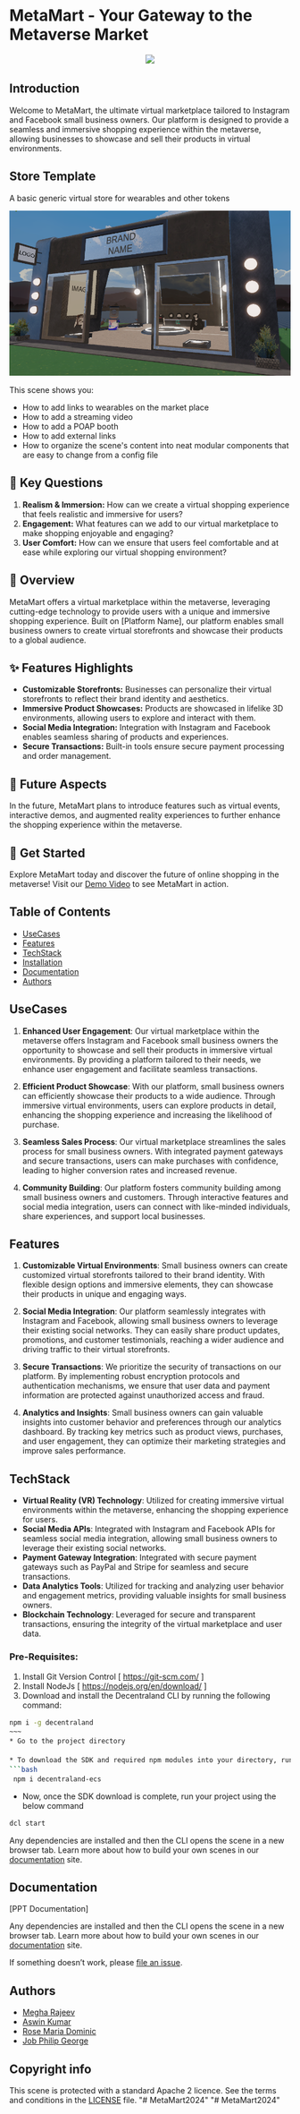 # MetaMart - Your Gateway to the Metaverse Market

<div align="center">
  <img src="https://readme-typing-svg.herokuapp.com?color=FF0000,FF7F00,FFFF00,00FF00,0000FF,4B0082,9400D3&size=40&width=900&height=80&lines=Welcome-to-METAMART"/>
</div>

## Introduction

Welcome to MetaMart, the ultimate virtual marketplace tailored to Instagram and Facebook small business owners. Our platform is designed to provide a seamless and immersive shopping experience within the metaverse, allowing businesses to showcase and sell their products in virtual environments.

## Store Template

A basic generic virtual store for wearables and other tokens

![Screenshot](screenshot/screenshot.png)

This scene shows you:
- How to add links to wearables on the market place
- How to add a streaming video
- How to add a POAP booth
- How to add external links
- How to organize the scene's content into neat modular components that are easy to change from a config file

## 🌟 Key Questions

1. **Realism & Immersion:** How can we create a virtual shopping experience that feels realistic and immersive for users?
2. **Engagement:** What features can we add to our virtual marketplace to make shopping enjoyable and engaging?
3. **User Comfort:** How can we ensure that users feel comfortable and at ease while exploring our virtual shopping environment?

## 🚀 Overview

MetaMart offers a virtual marketplace within the metaverse, leveraging cutting-edge technology to provide users with a unique and immersive shopping experience. Built on [Platform Name], our platform enables small business owners to create virtual storefronts and showcase their products to a global audience.

## ✨ Features Highlights

- **Customizable Storefronts:** Businesses can personalize their virtual storefronts to reflect their brand identity and aesthetics.
- **Immersive Product Showcases:** Products are showcased in lifelike 3D environments, allowing users to explore and interact with them.
- **Social Media Integration:** Integration with Instagram and Facebook enables seamless sharing of products and experiences.
- **Secure Transactions:** Built-in tools ensure secure payment processing and order management.

## 🌈 Future Aspects

In the future, MetaMart plans to introduce features such as virtual events, interactive demos, and augmented reality experiences to further enhance the shopping experience within the metaverse.

## 🚀 Get Started

Explore MetaMart today and discover the future of online shopping in the metaverse! Visit our [Demo Video](link) to see MetaMart in action.

## Table of Contents

- [UseCases](#usecases)
- [Features](#features)
- [TechStack](#techstack)
- [Installation](#installation)
- [Documentation](#documentation)
- [Authors](#authors)

## UseCases

1. **Enhanced User Engagement**: Our virtual marketplace within the metaverse offers Instagram and Facebook small business owners the opportunity to showcase and sell their products in immersive virtual environments. By providing a platform tailored to their needs, we enhance user engagement and facilitate seamless transactions.

2. **Efficient Product Showcase**: With our platform, small business owners can efficiently showcase their products to a wide audience. Through immersive virtual environments, users can explore products in detail, enhancing the shopping experience and increasing the likelihood of purchase.

3. **Seamless Sales Process**: Our virtual marketplace streamlines the sales process for small business owners. With integrated payment gateways and secure transactions, users can make purchases with confidence, leading to higher conversion rates and increased revenue.

4. **Community Building**: Our platform fosters community building among small business owners and customers. Through interactive features and social media integration, users can connect with like-minded individuals, share experiences, and support local businesses.

## Features

1. **Customizable Virtual Environments**: Small business owners can create customized virtual storefronts tailored to their brand identity. With flexible design options and immersive elements, they can showcase their products in unique and engaging ways.

2. **Social Media Integration**: Our platform seamlessly integrates with Instagram and Facebook, allowing small business owners to leverage their existing social networks. They can easily share product updates, promotions, and customer testimonials, reaching a wider audience and driving traffic to their virtual storefronts.

3. **Secure Transactions**: We prioritize the security of transactions on our platform. By implementing robust encryption protocols and authentication mechanisms, we ensure that user data and payment information are protected against unauthorized access and fraud.

4. **Analytics and Insights**: Small business owners can gain valuable insights into customer behavior and preferences through our analytics dashboard. By tracking key metrics such as product views, purchases, and user engagement, they can optimize their marketing strategies and improve sales performance.

## TechStack

- **Virtual Reality (VR) Technology**: Utilized for creating immersive virtual environments within the metaverse, enhancing the shopping experience for users.
- **Social Media APIs**: Integrated with Instagram and Facebook APIs for seamless social media integration, allowing small business owners to leverage their existing social networks.
- **Payment Gateway Integration**: Integrated with secure payment gateways such as PayPal and Stripe for seamless and secure transactions.
- **Data Analytics Tools**: Utilized for tracking and analyzing user behavior and engagement metrics, providing valuable insights for small business owners.
- **Blockchain Technology**: Leveraged for secure and transparent transactions, ensuring the integrity of the virtual marketplace and user data.

### Pre-Requisites:

1. Install Git Version Control [ https://git-scm.com/ ]
2. Install NodeJs [ https://nodejs.org/en/download/ ]
3. Download and install the Decentraland CLI by running the following command:

```bash
npm i -g decentraland
~~~
* Go to the project directory

* To download the SDK and required npm modules into your directory, run the following command in CLI
```bash
 npm i decentraland-ecs
```
* Now, once the SDK download is complete, run your project using the below command
```bash
dcl start
```

Any dependencies are installed and then the CLI opens the scene in a new browser tab.
Learn more about how to build your own scenes in our [documentation](https://docs.decentraland.org/) site.
## Documentation

[PPT Documentation]

Any dependencies are installed and then the CLI opens the scene in a new browser tab.
Learn more about how to build your own scenes in our [documentation](https://docs.decentraland.org/) site.

If something doesn’t work, please [file an issue](https://github.com/decentraland-scenes/Awesome-Repository/issues/new).
## Authors
- [Megha Rajeev](https://github.com/meghaarajeev)
- [Aswin Kumar](https://github.com/AswinkumarSt/AswinkumarSt)
- [Rose Maria Dominic](https://github.com/rosedominic4)
- [Job Philip George](https://github.com/Jobphilipgeorge)

## Copyright info

This scene is protected with a standard Apache 2 licence. See the terms and conditions in the [LICENSE](/LICENSE) file.
"# MetaMart2024" 
"# MetaMart2024" 

